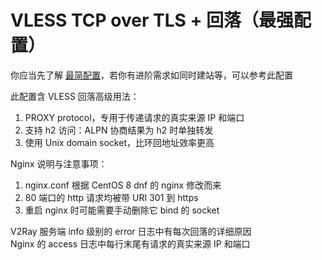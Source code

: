# VLESS TCP over TLS + 回落（最强配置）

你应当先了解 [最简配置](<https://github.com/v2fly/v2ray-examples/tree/master/VLESS-TCP-TLS%20(minimal%20by%20rprx)>)，若你有进阶需求如同时建站等，可以参考此配置

此配置含 VLESS 回落高级用法：

1. PROXY protocol，专用于传递请求的真实来源 IP 和端口
2. 支持 h2 访问：ALPN 协商结果为 h2 时单独转发
3. 使用 Unix domain socket，比环回地址效率更高

Nginx 说明与注意事项：

1. nginx.conf 根据 CentOS 8 dnf 的 nginx 修改而来
2. 80 端口的 http 请求均被带 URI 301 到 https
3. 重启 nginx 时可能需要手动删除它 bind 的 socket

V2Ray 服务端 info 级别的 error 日志中有每次回落的详细原因</br>
Nginx 的 access 日志中每行末尾有请求的真实来源 IP 和端口
